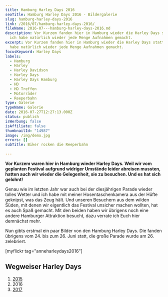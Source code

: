 ```yaml
---
title: Hamburg Harley Days 2016
seoTitle: Hamburg Harley Days 2016 - Bildergalerie
slug: hamburg-harley-days-2016
link: /2016/07/hamburg-harley-days-2016/
fileName: 2016-07---hamburg-harley-days-2016.md
description: Vor Kurzem fanden hier in Hamburg wieder die Harley Days statt und
  ich habe natürlich wieder jede Menge Aufnahmen gemacht.
excerpt: Vor Kurzem fanden hier in Hamburg wieder die Harley Days statt und ich
  habe natürlich wieder jede Menge Aufnahmen gemacht.
focusKeyword: Harley Days
labels:
  - Hamburg
  - Harley
  - Harley Davidson
  - Harley Days
  - Harley Days Hamburg
  - HD
  - HD Treffen
  - Motorräder
  - Reeperbahn
type: Galerie
typeName: Galerie
date: 2016-07-27T12:27:13.000Z
status: publish
isWerbung: false
isAffiliate: false
thumbnailId: "14987"
image: /img/demo.jpg
errors: []
subTitle: Biker rocken die Reeperbahn
  
---
```


**Vor Kurzem waren hier in Hamburg wieder Harley Days. Weil wir vom geplanten
Festival aufgrund widriger Umstände leider abreisen mussten, hatten auch wir
wieder die Gelegenheit, sie zu besuchen. Und es hat sich gelohnt!**

Genau wie im letzten Jahr war auch bei der diesjährigen Parade wieder tolles
Wetter und ich habe mit meiner Hosentaschenkamera aus der Hüfte geknipst, was
das Zeug hält. Und unseren Besuchern aus dem wilden Süden, mit denen wir
eigentlich das Festival unsicher machen wollten, hat es auch Spaß gemacht. Mit
den beiden haben wir übrigens noch eine andere Hamburger Attraktion besucht,
dazu verrate ich Euch hier demnächst mehr.

Nun gibts erstmal ein paar Bilder von den Hamburg Harley Days. Die fanden
übrigens vom 24. bis zum 26. Juni statt, die große Parade wurde am 26.
zelebriert.

[myflickr tag="anneharleydays2016"]

## Wegweiser Harley Days

1.  [2015](/2017/07/harley-days-2015-biker-rocken-den-kiez/)
1.  2016 [](/2016/07/hamburg-harley-days-2016/)
1.  [2017](/2017/07/harley-days-2017/)

  